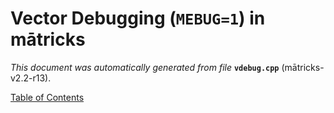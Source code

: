 
# Vector Debugging (`MEBUG=1`) in mātricks
_This document was automatically generated from file_ **`vdebug.cpp`** (mātricks-v2.2-r13).


[Table of Contents](README.md)
